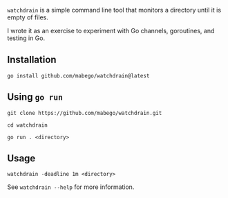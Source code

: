 `watchdrain` is a simple command line tool that monitors a directory until it is empty of files.

I wrote it as an exercise to experiment with Go channels, goroutines, and testing in Go.

## Installation

```shell
go install github.com/mabego/watchdrain@latest
```

## Using `go run`

```shell
git clone https://github.com/mabego/watchdrain.git
```

```shell
cd watchdrain
```

```shell
go run . <directory>
```

## Usage

```shell
watchdrain -deadline 1m <directory>
```

See `watchdrain --help` for more information.
